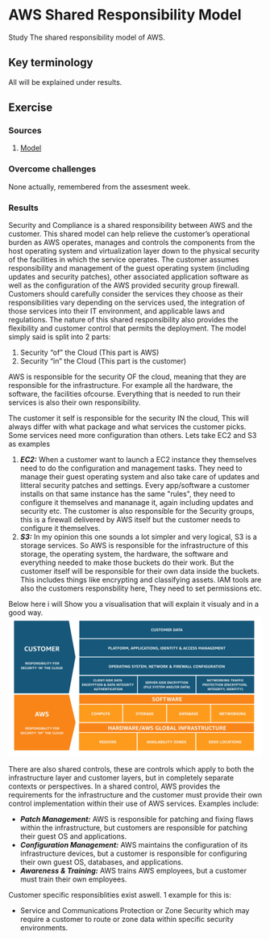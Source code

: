# AWS Shared Responsibility Model
Study The shared responsibility model of AWS.


## Key terminology
All will be explained under results.




## Exercise
### Sources
1. [Model](https://aws.amazon.com/compliance/shared-responsibility-model/)
 


### Overcome challenges
None actually, remembered from the assesment week. 

### Results

Security and Compliance is a shared responsibility between AWS and the customer. This shared model can help relieve the customer’s operational burden as AWS operates, manages and controls the components from the host operating system and virtualization layer down to the physical security of the facilities in which the service operates. The customer assumes responsibility and management of the guest operating system (including updates and security patches), other associated application software as well as the configuration of the AWS provided security group firewall. Customers should carefully consider the services they choose as their responsibilities vary depending on the services used, the integration of those services into their IT environment, and applicable laws and regulations. The nature of this shared responsibility also provides the flexibility and customer control that permits the deployment. The model simply said is split into 2 parts:

1. Security “of” the Cloud (This part is AWS)
2. Security “in” the Cloud (This part is the customer)

AWS is responsible for the security OF the cloud, meaning that they are responsible for the infrastructure. For example all the hardware, the software, the facilities ofcourse. Everything that is needed to run their services is also their own responsibility.

The customer it self is responsible for the security IN the cloud, This will always differ with what package and what services the customer picks. Some services need more configuration than others. Lets take EC2 and S3 as examples

1. ***EC2:*** When a customer want to launch a EC2 instance they themselves need to do the configuration and management tasks. They need to manage their guest operating system and also take care of updates and litteral security patches and settings. Every app/software a customer installs on that same instance has the same "rules", they need to configure it themselves and mananage it, again including updates and security etc. The customer is also responsible for the Security groups, this is a firewall delivered by AWS itself but the customer needs to configure it themselves. 
2. ***S3:*** In my opinion this one sounds a lot simpler and very logical, S3 is a storage services. So AWS is responsible for the infrastructure of this storage, the operating system, the hardware, the software and everything needed to make those buckets do their work. But the customer itself will be responsible for their own data inside the buckets. This includes things like encrypting and classifying assets. IAM tools are also the customers responsbility here, They need to set permissions etc.

Below here i will Show you a visualisation that will explain it visualy and in a good way.
![SS](../../../00_includes/AWS-09/Shared_Responsibility_Model.png)

There are also shared controls, these are controls which apply to both the infrastructure layer and customer layers, but in completely separate contexts or perspectives. In a shared control, AWS provides the requirements for the infrastructure and the customer must provide their own control implementation within their use of AWS services. Examples include:

- ***Patch Management:*** AWS is responsible for patching and fixing flaws within the infrastructure, but customers are responsible for patching their guest OS and applications.
- ***Configuration Management:*** AWS maintains the configuration of its infrastructure devices, but a customer is responsible for configuring their own guest OS, databases, and applications.
- ***Awareness & Training:*** AWS trains AWS employees, but a customer must train their own employees.

Customer specific responsiblities exist aswell. 1 example for this is:
- Service and Communications Protection or Zone Security which may require a customer to route or zone data within specific security environments.